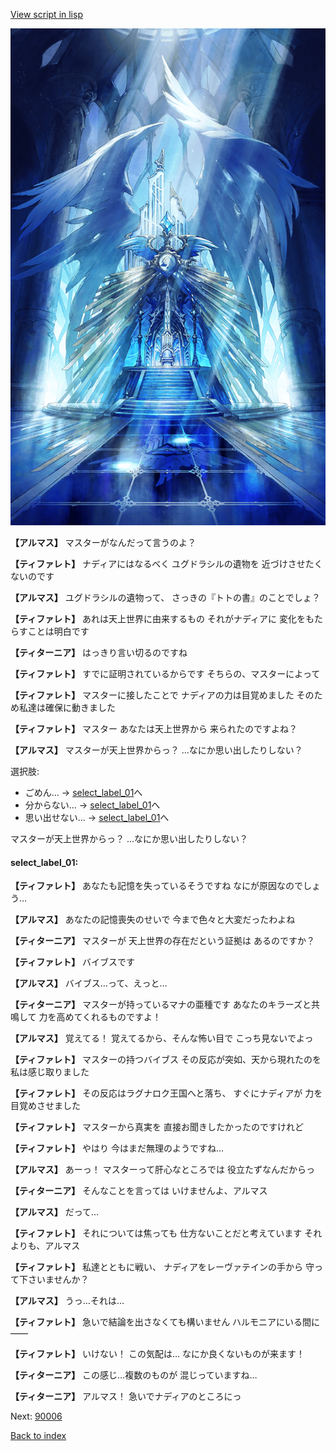 [View script in lisp](../scripts/100502040.txt)

![400_angel_pope_room.png](../images/backgrounds/400_angel_pope_room.png)

**【アルマス】**
マスターがなんだって言うのよ？

**【ティファレト】**
ナディアにはなるべく
ユグドラシルの遺物を
近づけさせたくないのです

**【アルマス】**
ユグドラシルの遺物って、
さっきの『トトの書』のことでしょ？

**【ティファレト】**
あれは天上世界に由来するもの
それがナディアに
変化をもたらすことは明白です

**【ティターニア】**
はっきり言い切るのですね

**【ティファレト】**
すでに証明されているからです
そちらの、マスターによって

**【ティファレト】**
マスターに接したことで
ナディアの力は目覚めました
そのため私達は確保に動きました

**【ティファレト】**
マスター
あなたは天上世界から
来られたのですよね？

**【アルマス】**
マスターが天上世界からっ？
…なにか思い出したりしない？

選択肢:
- ごめん… → [select_label_01](#select_label_01)へ
- 分からない… → [select_label_01](#select_label_01)へ
- 思い出せない… → [select_label_01](#select_label_01)へ

マスターが天上世界からっ？
…なにか思い出したりしない？

#### select_label_01:

**【ティファレト】**
あなたも記憶を失っているそうですね
なにが原因なのでしょう…

**【アルマス】**
あなたの記憶喪失のせいで
今まで色々と大変だったわよね

**【ティターニア】**
マスターが
天上世界の存在だという証拠は
あるのですか？

**【ティファレト】**
バイブスです

**【アルマス】**
バイブス…って、えっと…

**【ティターニア】**
マスターが持っているマナの亜種です
あなたのキラーズと共鳴して
力を高めてくれるものですよ！

**【アルマス】**
覚えてる！
覚えてるから、そんな怖い目で
こっち見ないでよっ

**【ティファレト】**
マスターの持つバイブス
その反応が突如、天から現れたのを
私は感じ取りました

**【ティファレト】**
その反応はラグナロク王国へと落ち、
すぐにナディアが
力を目覚めさせました

**【ティファレト】**
マスターから真実を
直接お聞きしたかったのですけれど

**【ティファレト】**
やはり
今はまだ無理のようですね…

**【アルマス】**
あーっ！
マスターって肝心なところでは
役立たずなんだからっ

**【ティターニア】**
そんなことを言っては
いけませんよ、アルマス

**【アルマス】**
だって…

**【ティファレト】**
それについては焦っても
仕方ないことだと考えています
それよりも、アルマス

**【ティファレト】**
私達とともに戦い、
ナディアをレーヴァテインの手から
守って下さいませんか？

**【アルマス】**
うっ…それは…

**【ティファレト】**
急いで結論を出さなくても構いません
ハルモニアにいる間に――

**【ティファレト】**
いけない！
この気配は…
なにか良くないものが来ます！

**【ティターニア】**
この感じ…複数のものが
混じっていますね…

**【ティターニア】**
アルマス！
急いでナディアのところにっ

Next: [90006](90006.md)

[Back to index](index.md)
